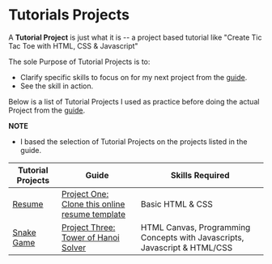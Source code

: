 # Tutorials Projects


A **Tutorial Project** is just what it is -- a project based tutorial like "Create Tic Tac Toe with HTML, CSS & Javascript"

The sole Purpose of Tutorial Projects is to:
* Clarify specific skills to focus on for my next project from the [guide](https://github.com/P1xt/p1xt-guides/blob/master/cs-wd.md).
* See the skill in action. 

Below is a list of Tutorial Projects I used as practice before doing the actual Project from the [guide](https://github.com/P1xt/p1xt-guides/blob/master/cs-wd.md).

**NOTE** 
* I based the selection of Tutorial Projects on the projects listed in the guide.


| Tutorial Projects  | Guide | Skills Required |
| --- | --- | --- |
| [Resume](https://www.youtube.com/watch?v=jJuHQNULXGs&list=PLsIkqR8inizt8SpD6utVTPhy8gFQzQNug) | [Project One: Clone this online resume template](https://creativemarket.com/ikonome/686585-Material-Resume-Blue/screenshots/#screenshot3) | Basic HTML & CSS |
| [Snake Game](https://www.youtube.com/watch?v=XccOs0tWngg&index=18&list=PLDmvslp_VR0wkiclky6vj6SSDx-N2QE9z) | [Project Three: Tower of Hanoi Solver]() | HTML Canvas, Programming Concepts with Javascripts, Javascript & HTML/CSS |



